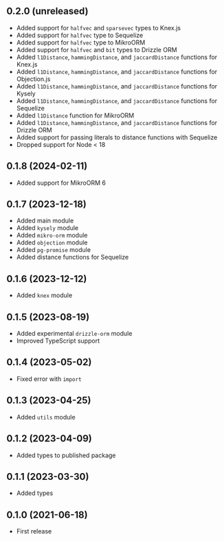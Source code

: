 ## 0.2.0 (unreleased)

- Added support for `halfvec` and `sparsevec` types to Knex.js
- Added support for `halfvec` type to Sequelize
- Added support for `halfvec` type to MikroORM
- Added support for `halfvec` and `bit` types to Drizzle ORM
- Added `l1Distance`, `hammingDistance`, and `jaccardDistance` functions for Knex.js
- Added `l1Distance`, `hammingDistance`, and `jaccardDistance` functions for Objection.js
- Added `l1Distance`, `hammingDistance`, and `jaccardDistance` functions for Kysely
- Added `l1Distance`, `hammingDistance`, and `jaccardDistance` functions for Sequelize
- Added `l1Distance` function for MikroORM
- Added `l1Distance`, `hammingDistance`, and `jaccardDistance` functions for Drizzle ORM
- Added support for passing literals to distance functions with Sequelize
- Dropped support for Node < 18

## 0.1.8 (2024-02-11)

- Added support for MikroORM 6

## 0.1.7 (2023-12-18)

- Added main module
- Added `kysely` module
- Added `mikro-orm` module
- Added `objection` module
- Added `pg-promise` module
- Added distance functions for Sequelize

## 0.1.6 (2023-12-12)

- Added `knex` module

## 0.1.5 (2023-08-19)

- Added experimental `drizzle-orm` module
- Improved TypeScript support

## 0.1.4 (2023-05-02)

- Fixed error with `import`

## 0.1.3 (2023-04-25)

- Added `utils` module

## 0.1.2 (2023-04-09)

- Added types to published package

## 0.1.1 (2023-03-30)

- Added types

## 0.1.0 (2021-06-18)

- First release
